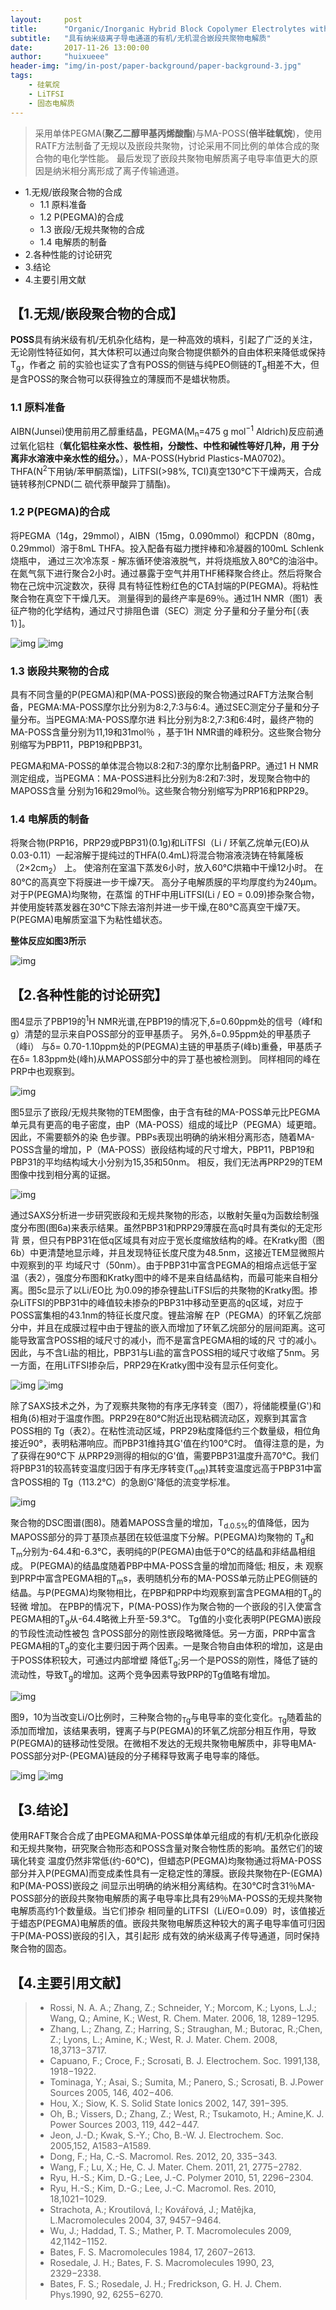 ```yaml
---
layout:     post
title:      "Organic/Inorganic Hybrid Block Copolymer Electrolytes with Nanoscale Ion-Conducting Channels for Lithium Ion Batteries"
subtitle:   "具有纳米级离子导电通道的有机/无机混合嵌段共聚物电解质"
date:       2017-11-26 13:00:00
author:     "huixueee"
header-img: "img/in-post/paper-background/paper-background-3.jpg"
tags:
    - 硅氧烷
    - LiTFSI
    - 固态电解质
---
```


>采用单体PEGMA(**聚乙二醇甲基丙烯酸酯**)与MA-POSS(**倍半硅氧烷**)，使用RATF方法制备了无规以及嵌段共聚物，讨论采用不同比例的单体合成的聚合物的电化学性能。
最后发现了嵌段共聚物电解质离子电导率值更大的原因是纳米相分离形成了离子传输通道。

* 1.无规/嵌段聚合物的合成
  + 1.1 原料准备
  + 1.2 P(PEGMA)的合成
  - 1.3 嵌段/无规共聚物的合成
   * 1.4 电解质的制备
* 2.各种性能的讨论研究
* 3.结论
* 4.主要引用文献

## 【1.无规/嵌段聚合物的合成】
**POSS**具有纳米级有机/无机杂化结构，是一种高效的填料，引起了广泛的关注，无论刚性特征如何，其大体积可以通过向聚合物提供额外的自由体积来降低或保持T<sub>g</sub>，作者之
前的实验也证实了含有POSS的侧链与纯PEO侧链的T<sub>g</sub>相差不大，但是含POSS的聚合物可以获得独立的薄膜而不是蜡状物质。

### 1.1 原料准备
AIBN(Junsei)使用前用乙醇重结晶，PEGMA(M<sub>n</sub>=475 g mol<sup>−1</sup> Aldrich)反应前通过氧化铝柱（**氧化铝柱亲水性、极性相，分酸性、中性和碱性等好几种，用
于分离非水溶液中亲水性的组分。**），MA-POSS(Hybrid Plastics-MA0702)。THFA(N<sup>2</sup>下用钠/苯甲酮蒸馏)，LiTFSI(>98%, TCI)真空130°C下干燥两天，合成链转移剂CPND(二
硫代萘甲酸异丁腈酯)。

### 1.2 P(PEGMA)的合成
将PEGMA（14g，29mmol），AIBN（15mg，0.090mmol）和CPDN（80mg，0.29mmol）溶于8mL THFA。投入配备有磁力搅拌棒和冷凝器的100mL Schlenk烧瓶中，
通过三次冷冻泵 - 解冻循环使溶液脱气，并将烧瓶放入80℃的油浴中。在氮气氛下进行聚合2小时。通过暴露于空气并用THF稀释聚合终止。然后将聚合物在己烷中沉淀数次，获得
具有特征性粉红色的CTA封端的P(PEGMA)。将粘性聚合物在真空下干燥几天。 测量得到的最终产率是69％。通过1H NMR（图1）表征产物的化学结构，通过尺寸排阻色谱（SEC）测定
分子量和分子量分布[（表1）]。

![img](/img/in-post/post-3/post-1.jpg)
![img](/img/in-post/post-3/post-2.jpg)

### 1.3 嵌段共聚物的合成
具有不同含量的P(PEGMA)和P(MA-POSS)嵌段的聚合物通过RAFT方法聚合制备，PEGMA:MA-POSS摩尔比分别为8:2,7:3与6:4。通过SEC测定分子量和分子量分布。当PEGMA:MA-POSS摩尔进
料比分别为8:2,7:3和6:4时，最终产物的MA-POSS含量分别为11,19和31mol％ ，基于1H NMR谱的峰积分。这些聚合物分别缩写为PBP11，PBP19和PBP31。

PEGMA和MA-POSS的单体混合物以8:2和7:3的摩尔比制备PRP。通过1 H NMR测定组成，当PEGMA：MA-POSS进料比分别为8:2和7:3时，发现聚合物中的MAPOSS含量
分别为16和29mol％。这些聚合物分别缩写为PRP16和PRP29。

### 1.4 电解质的制备
将聚合物(PRP16，PRP29或PBP31)(0.1g)和LiTFSI（Li / 环氧乙烷单元(EO)从0.03-0.11）一起溶解于提纯过的THFA(0.4mL)将混合物溶液浇铸在特氟隆板（2×2cm<sub>2</sub>）
上。 使溶剂在室温下蒸发6小时，放入60℃烘箱中干燥12小时。 在80℃的高真空下将膜进一步干燥7天。 高分子电解质膜的平均厚度约为240μm。 对于P(PEGMA)均聚物，在蒸馏
的THF中用LiTFSI(Li / EO = 0.09)掺杂聚合物，并使用旋转蒸发器在30℃下除去溶剂并进一步干燥,在80℃高真空干燥7天。P(PEGMA)电解质室温下为粘性蜡状态。

**整体反应如图3所示**

![img](/img/in-post/post-3/post-3.jpg)

## 【2.各种性能的讨论研究】

图4显示了PBP19的<sup>1</sup>H NMR光谱,在PBP19的情况下,δ=0.60ppm处的信号（峰f和g）清楚的显示来自POSS部分的亚甲基质子。 另外,δ=0.95ppm处的甲基质子（峰i）
与δ= 0.70-1.10ppm处的P(PEGMA)主链的甲基质子(峰b)重叠，甲基质子在δ= 1.83ppm处(峰h)从MAPOSS部分中的异丁基也被检测到。 同样相同的峰在PRP中也观察到。

![img](/img/in-post/post-3/post-4.jpg)

图5显示了嵌段/无规共聚物的TEM图像，由于含有硅的MA-POSS单元比PEGMA单元具有更高的电子密度，由P（MA-POSS）组成的域比P（PEGMA）域更暗。因此，不需要额外的染
色步骤。PBPs表现出明确的纳米相分离形态，随着MA-POSS含量的增加，P（MA-POSS）嵌段结构域的尺寸增大，PBP11，PBP19和PBP31的平均结构域大小分别为15,35和50nm。
相反，我们无法再PRP29的TEM图像中找到相分离的证据。

![img](/img/in-post/post-3/post-5.jpg)

通过SAXS分析进一步研究嵌段和无规共聚物的形态，以散射矢量q为函数绘制强度分布图(图6a)来表示结果。虽然PBP31和PRP29薄膜在高q时具有类似的无定形背
景，但只有PBP31在低q区域具有对应于宽长度缩放结构的峰。在Kratky图（图6b）中更清楚地显示峰，并且发现特征长度尺度为48.5nm，这接近TEM显微照片中观察到的平
均域尺寸（50nm）。由于PBP31中富含PEGMA的相熔点远低于室温（表2），强度分布图和Kratky图中的峰不是来自结晶结构，而最可能来自相分离。图5c显示了以Li/EO比
为0.09的掺杂锂盐LiTFSI后的共聚物的Kratky图。掺杂LiTFSI的PBP31中的峰值较未掺杂的PBP31中移动至更高的q区域，对应于POSS富集相的43.1nm的特征长度尺度。锂盐溶解
在P（PEGMA）的环氧乙烷部分中，并且在成膜过程中由于锂盐的嵌入而增加了环氧乙烷部分的层间距离。这可能导致富含POSS相的域尺寸的减小，而不是富含PEGMA相的域的尺
寸的减小。因此，与不含Li盐的相比，PBP31与Li盐的富含POSS相的域尺寸收缩了5nm。另一方面，在用LiTFSI掺杂后，PRP29在Kratky图中没有显示任何变化。

![img](/img/in-post/post-3/post-6.jpg)
![img](/img/in-post/post-3/post-7.jpg)

除了SAXS技术之外，为了观察共聚物的有序无序转变（图7），将储能模量(G')和相角(δ)相对于温度作图。PRP29在80℃附近出现粘稠流动区，观察到其富含POSS相的
Tg（表2）。在粘性流动区域，PRP29粘度降低约三个数量级，相位角接近90°，表明粘滞响应。而PBP31维持其G'值在约100°C时。 值得注意的是，为了获得在90℃下
从PRP29测得的相似的G'值，需要PBP31温度升高70°C。我们将PBP31的较高转变温度归因于有序无序转变(T<sub>odt</sub>)其转变温度远高于PBP31中富含POSS相的
Tg（113.2℃）的急剧G'降低的流变学标准。

![img](/img/in-post/post-3/post-8.jpg)

聚合物的DSC图谱(图8)。随着MAPOSS含量的增加，T<sub>d.0.5%</sub>的值降低，因为MAPOSS部分的异丁基顶点基团在较低温度下分解。P(PEGMA)均聚物的
T<sub>g</sub>和T<sub>m</sub>分别为-64.4和-6.3℃，表明纯的P(PEGMA)由低于0℃的结晶和非结晶相组成。 P(PEGMA)的结晶度随着PBP中MA-POSS含量的增加而降低; 相反，未
观察到PRP中富含PEGMA相的T<sub>m</sub>s，表明随机分布的MA-POSS单元防止PEG侧链的结晶。与P(PEGMA)均聚物相比，在PBP和PRP中均观察到富含PEGMA相的T<sub>g</sub>的轻微
增加。 在PBP的情况下，P(MA-POSS)作为聚合物的一个嵌段的引入使富含PEGMA相的T<sub>g</sub>从-64.4略微上升至-59.3℃。 Tg值的小变化表明P(PEGMA)嵌段的节段性流动性被包
含POSS部分的刚性嵌段略微降低。另一方面，PRP中富含PEGMA相的T<sub>g</sub>的变化主要归因于两个因素。一是聚合物自由体积的增加，这是由于POSS体积较大，可通过内部增塑
降低T<sub>g</sub>;另一个是POSS的刚性，降低了链的流动性，导致T<sub>g</sub>的增加。这两个竞争因素导致PRP的Tg值略有增加。 

![img](/img/in-post/post-3/post-9.jpg) 

图9，10为当改变Li/O比例时，三种聚合物的<sub>Tg</sub>与电导率的变化变化。<sub>Tg</sub>随着盐的添加而增加，该结果表明，锂离子与P(PEGMA)的环氧乙烷部分相互作用，导致
P(PEGMA)的链移动性受限。在微相不发达的无规共聚物电解质中，非导电MA-POSS部分对P-(PEGMA)链段的分子稀释导致离子电导率的降低。

![img](/img/in-post/post-3/post-10.jpg)
![img](/img/in-post/post-3/post-11.jpg)

## 【3.结论】

使用RAFT聚合合成了由PEGMA和MA-POSS单体单元组成的有机/无机杂化嵌段和无规共聚物，研究聚合物形态和POSS含量对聚合物性质的影响。虽然它们的玻璃化转变
温度仍然非常低(约-60℃)，但蜡态P(PEGMA)均聚物通过将MA-POSS部分并入P(PEGMA)而变成柔性具有一定稳定性的薄膜。嵌段共聚物在P-(EGMA)和P(MA-POSS)嵌段之
间显示出明确的纳米相分离结构。在30℃时含31％MA-POSS部分的嵌段共聚物电解质的离子电导率比具有29％MA-POSS的无规共聚物电解质高约1个数量级。当它们掺杂
相同量的LiTFSI（Li/EO=0.09）时，该值接近于蜡态P(PEGMA)电解质的值。嵌段共聚物电解质这种较大的离子电导率值可归因于P(MA-POSS)嵌段的引入，其引起形
成有效的纳米级离子传导通道，同时保持聚合物的固态。

## 【4.主要引用文献】
> * Rossi, N. A. A.; Zhang, Z.; Schneider, Y.; Morcom, K.; Lyons, L.J.; Wang, Q.; Amine, K.; West, R. Chem. Mater. 2006, 18, 1289−1295.
> * Zhang, L.; Zhang, Z.; Harring, S.; Straughan, M.; Butorac, R.;Chen, Z.; Lyons, L.; Amine, K.; West, R. J. Mater. Chem. 2008, 18,3713−3717.
> * Capuano, F.; Croce, F.; Scrosati, B. J. Electrochem. Soc. 1991,138, 1918−1922.
> * Tominaga, Y.; Asai, S.; Sumita, M.; Panero, S.; Scrosati, B. J.Power Sources 2005, 146, 402−406.
> * Hou, X.; Siow, K. S. Solid State Ionics 2002, 147, 391−395.
> * Oh, B.; Vissers, D.; Zhang, Z.; West, R.; Tsukamoto, H.; Amine,K. J. Power Sources 2003, 119, 442−447.
> * Jeon, J.-D.; Kwak, S.-Y.; Cho, B.-W. J. Electrochem. Soc. 2005,152, A1583−A1589.
> * Dong, F.; Ha, C.-S. Macromol. Res. 2012, 20, 335−343.
> * Wang, F.; Lu, X.; He, C. J. Mater. Chem. 2011, 21, 2775−2782.
> * Ryu, H.-S.; Kim, D.-G.; Lee, J.-C. Polymer 2010, 51, 2296−2304.
> * Ryu, H.-S.; Kim, D.-G.; Lee, J.-C. Macromol. Res. 2010, 18,1021−1029.
> * Strachota, A.; Kroutilová, I.; Kovářová, J.; Matějka, L.Macromolecules 2004, 37, 9457−9464.
> * Wu, J.; Haddad, T. S.; Mather, P. T. Macromolecules 2009, 42,1142−1152.
> * Bates, F. S. Macromolecules 1984, 17, 2607−2613.    
> * Rosedale, J. H.; Bates, F. S. Macromolecules 1990, 23, 2329−2338.
> * Bates, F. S.; Rosedale, J. H.; Fredrickson, G. H. J. Chem. Phys.1990, 92, 6255−6270.